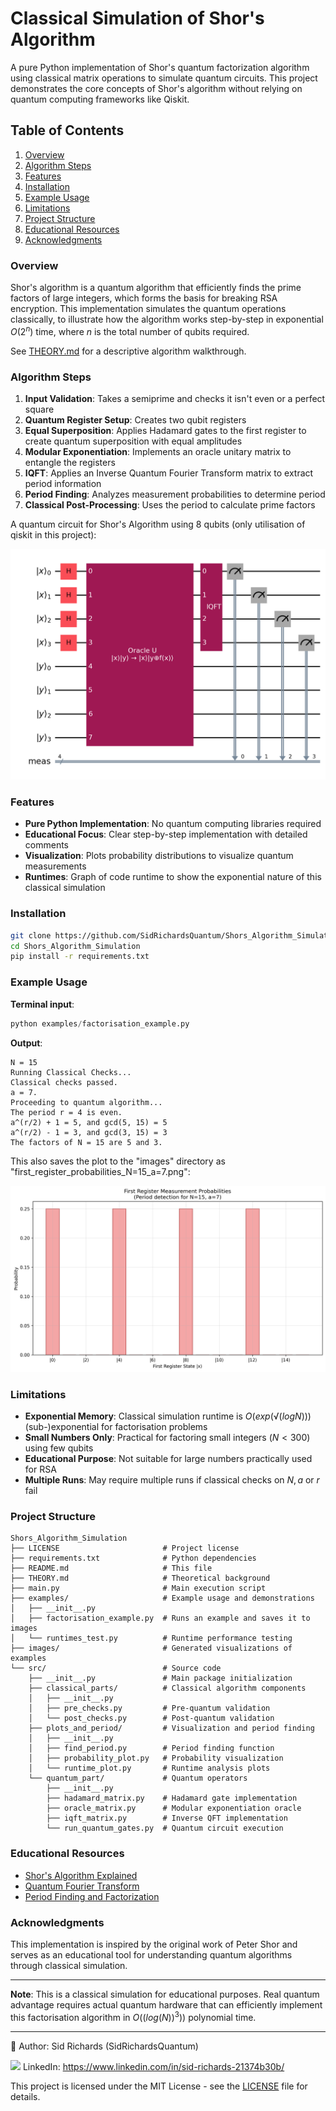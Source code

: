 # Classical Simulation of Shor's Algorithm

A pure Python implementation of Shor's quantum factorization algorithm using classical matrix operations to simulate quantum circuits.
This project demonstrates the core concepts of Shor's algorithm without relying on quantum computing frameworks like Qiskit.

## Table of Contents

1. [Overview](#overview)
2. [Algorithm Steps](#algorithm-steps)
3. [Features](#features)
4. [Installation](#installation)
5. [Example Usage](#example-usage)
6. [Limitations](#limitations)
7. [Project Structure](#project-structure)
8. [Educational Resources](#educational-resources)
9. [Acknowledgments](#acknowledgments)

### Overview

Shor's algorithm is a quantum algorithm that efficiently finds the prime factors of large integers, which forms the basis for breaking RSA encryption.
This implementation simulates the quantum operations classically, to illustrate how the algorithm works step-by-step in exponential $O(2^n)$ time, where $n$ is the total number of qubits required.

See [THEORY.md](https://github.com/SidRichardsQuantum/Shors_Algorithm_Simulation/blob/main/THEORY.md) for a descriptive algorithm walkthrough.

### Algorithm Steps

1. **Input Validation**: Takes a semiprime and checks it isn't even or a perfect square
2. **Quantum Register Setup**: Creates two qubit registers
3. **Equal Superposition**: Applies Hadamard gates to the first register to create quantum superposition with equal amplitudes
4. **Modular Exponentiation**: Implements an oracle unitary matrix to entangle the registers
5. **IQFT**: Applies an Inverse Quantum Fourier Transform matrix to extract period information
6. **Period Finding**: Analyzes measurement probabilities to determine period
7. **Classical Post-Processing**: Uses the period to calculate prime factors

A quantum circuit for Shor's Algorithm using 8 qubits (only utilisation of qiskit in this project):

![quantum_circuit](images/quantum_circuit.png)

### Features

- **Pure Python Implementation**: No quantum computing libraries required
- **Educational Focus**: Clear step-by-step implementation with detailed comments
- **Visualization**: Plots probability distributions to visualize quantum measurements
- **Runtimes**: Graph of code runtime to show the exponential nature of this classical simulation

### Installation

```bash
git clone https://github.com/SidRichardsQuantum/Shors_Algorithm_Simulation
cd Shors_Algorithm_Simulation
pip install -r requirements.txt
```

### Example Usage

**Terminal input**:

```python
python examples/factorisation_example.py
```

**Output**:

```
N = 15
Running Classical Checks...
Classical checks passed.
a = 7.
Proceeding to quantum algorithm...
The period r = 4 is even.
a^(r/2) + 1 = 5, and gcd(5, 15) = 5
a^(r/2) - 1 = 3, and gcd(3, 15) = 3
The factors of N = 15 are 5 and 3.
```
This also saves the plot to the "images" directory as "first_register_probabilities_N=15_a=7.png":

![first_register_probabilities_N=15_a=7](images/first_register_probabilities_N=15_a=7.png)

### Limitations

- **Exponential Memory**: Classical simulation runtime is $O(exp(√(log N)))$ (sub-)exponential for factorisation problems
- **Small Numbers Only**: Practical for factoring small integers ($N < 300$) using few qubits
- **Educational Purpose**: Not suitable for large numbers practically used for RSA
- **Multiple Runs**: May require multiple runs if classical checks on $N, a$ or $r$ fail

### Project Structure

```
Shors_Algorithm_Simulation
├── LICENSE                       # Project license
├── requirements.txt              # Python dependencies
├── README.md                     # This file
├── THEORY.md                     # Theoretical background
├── main.py                       # Main execution script
├── examples/                     # Example usage and demonstrations
│   ├── __init__.py
│   ├── factorisation_example.py  # Runs an example and saves it to images
│   └── runtimes_test.py          # Runtime performance testing
├── images/                       # Generated visualizations of examples
└── src/                          # Source code
    ├── __init__.py               # Main package initialization
    ├── classical_parts/          # Classical algorithm components
    │   ├── __init__.py
    │   ├── pre_checks.py         # Pre-quantum validation
    │   └── post_checks.py        # Post-quantum validation
    ├── plots_and_period/         # Visualization and period finding
    │   ├── __init__.py
    │   ├── find_period.py        # Period finding function
    │   ├── probability_plot.py   # Probability visualization
    │   └── runtime_plot.py       # Runtime analysis plots
    └── quantum_part/             # Quantum operators
        ├── __init__.py
        ├── hadamard_matrix.py    # Hadamard gate implementation
        ├── oracle_matrix.py      # Modular exponentiation oracle
        ├── iqft_matrix.py        # Inverse QFT implementation
        └── run_quantum_gates.py  # Quantum circuit execution
```

### Educational Resources

- [Shor's Algorithm Explained](https://en.wikipedia.org/wiki/Shor%27s_algorithm)
- [Quantum Fourier Transform](https://qiskit.org/textbook/ch-algorithms/quantum-fourier-transform.html)
- [Period Finding and Factorization](https://docs.microsoft.com/en-us/quantum/concepts/algorithms)

### Acknowledgments

This implementation is inspired by the original work of Peter Shor and serves as an educational tool for understanding quantum algorithms through classical simulation.

---

**Note**: This is a classical simulation for educational purposes.
Real quantum advantage requires actual quantum hardware that can efficiently implement this factorisation algorithm in $O((log(N))^3)$) polynomial time.

---

📘 Author: Sid Richards (SidRichardsQuantum)

<img src="https://cdn.jsdelivr.net/gh/devicons/devicon/icons/linkedin/linkedin-original.svg" width="20" /> LinkedIn: https://www.linkedin.com/in/sid-richards-21374b30b/

This project is licensed under the MIT License - see the [LICENSE](LICENSE) file for details.
